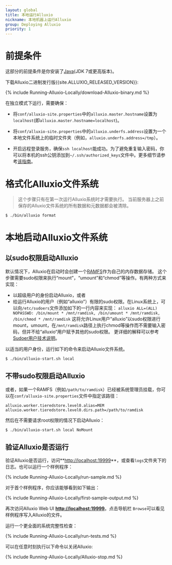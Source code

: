 ```yaml
---
layout: global
title: 本地运行Alluxio
nickname: 本地机器上运行Alluxio
group: Deploying Alluxio
priority: 1
---
```


# 前提条件

这部分的前提条件是你安装了[Java](Java-Setup.html)(JDK 7或更高版本)。

下载Alluxio二进制发行版{{site.ALLUXIO_RELEASED_VERSION}}:

{% include Running-Alluxio-Locally/download-Alluxio-binary.md %}

在独立模式下运行，需要确保：

* 将`conf/alluxio-site.properties`中的`alluxio.master.hostname`设置为`localhost`(即`alluxio.master.hostname=localhost`)。

* 将`conf/alluxio-site.properties`中的`alluxio.underfs.address`设置为一个本地文件系统上的临时文件夹（例如，`alluxio.underfs.address=/tmp`）。

* 开启远程登录服务，确保`ssh localhost`能成功。为了避免重复输入密码，你可以将本机的ssh公钥添加到`~/.ssh/authorized_keys`文件中。更多细节请参考[该指南](http://www.linuxproblem.org/art_9.html)。

# 格式化Alluxio文件系统

> 这个步骤只有在第一次运行Alluxio系统时才需要执行。
> 当前服务器上之前保存的Alluxio文件系统的所有数据和元数据都会被清除。

```bash
$ ./bin/alluxio format
```

# 本地启动Alluxio文件系统

## 以sudo权限启动Alluxio

默认情况下，Alluxio在启动时会创建一个[RAMFS](https://www.kernel.org/doc/Documentation/filesystems/ramfs-rootfs-initramfs.txt)作为自己的内存数据存储。
这个步骤需要sudo权限来执行“mount”，“umount”和“chmod”等操作。有两种方式来实现：

* 以超级用户的身份启动Alluxio，或者
* 给运行Alluxio的用户（例如“alluxio”）有限的sudo权限。在Linux系统上，可以向`/etc/sudoers`文件添加如下的一行内容来实现：
`alluxio ALL=(ALL) NOPASSWD: /bin/mount * /mnt/ramdisk, /bin/umount * /mnt/ramdisk, /bin/chmod * /mnt/ramdisk`
这将允许Linux用户“alluxio”以sudo权限进行mount，umount，在`/mnt/ramdisk`路径上执行chmod等操作而不需要输入密码，但并不给“alluxio“用户赋予其他的sudo权限。
更详细的解释可以参考[Sudoer用户技术说明](https://help.ubuntu.com/community/Sudoers#User_Specifications)。

以适当的用户身份，运行如下的命令来启动Alluxio文件系统。

```bash
$ ./bin/alluxio-start.sh local
```

## 不带sudo权限启动Alluxio

或者，如果一个RAMFS（例如`/path/to/ramdisk`）已经被系统管理员挂载，你可以在`conf/alluxio-site.properties`文件中指定该路径：

```
alluxio.worker.tieredstore.level0.alias=MEM
alluxio.worker.tieredstore.level0.dirs.path=/path/to/ramdisk
```

然后在不需要请求root权限的情况下启动Alluxio：

```bash
$ ./bin/alluxio-start.sh local NoMount
```

## 验证Alluxio是否运行

验证Alluxio是否运行，访问**[http://localhost:19999](http://localhost:19999)**，或查看`logs`文件夹下的
日志。也可以运行一个样例程序：

{% include Running-Alluxio-Locally/run-sample.md %}

对于首个样例程序，你应该能够看到如下输出：

{% include Running-Alluxio-Locally/first-sample-output.md %}

再次访问Alluxio Web UI **[http://localhost:19999](http://localhost:19999)**。点击导航栏
`Browse`可以看见样例程序写入Alluxio的文件。


运行一个更全面的系统完整性检查：

{% include Running-Alluxio-Locally/run-tests.md %}

可以在任意时刻执行以下命令以关闭Alluxio:

{% include Running-Alluxio-Locally/Alluxio-stop.md %}
